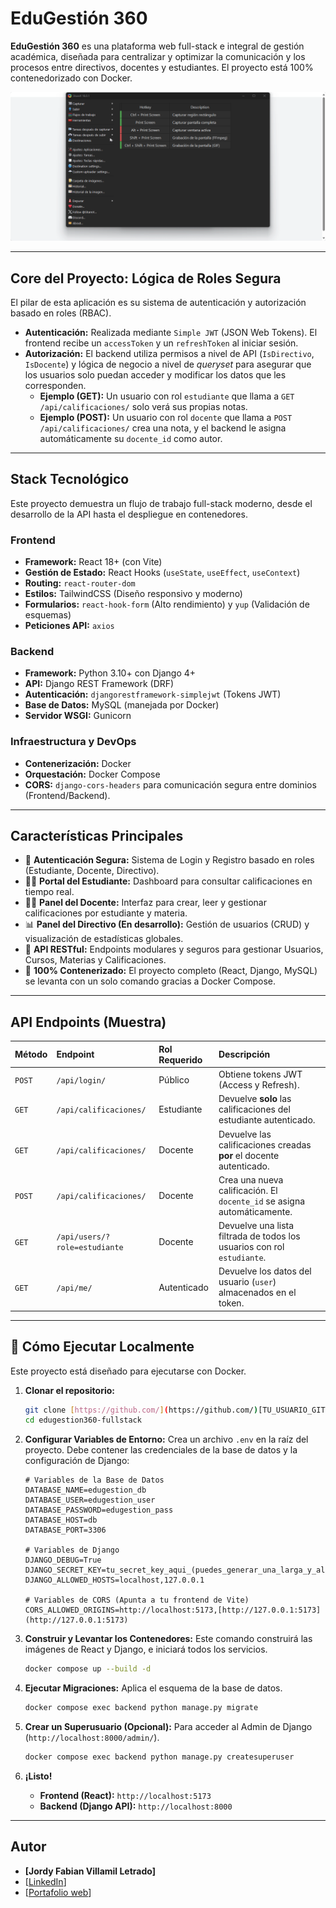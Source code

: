 # EduGestión 360

**EduGestión 360** es una plataforma web full-stack e integral de gestión académica, diseñada para centralizar y optimizar la comunicación y los procesos entre directivos, docentes y estudiantes. El proyecto está 100% contenedorizado con Docker.

![Demo de EduGestión 360](docs/demo.gif)


---

## Core del Proyecto: Lógica de Roles Segura

El pilar de esta aplicación es su sistema de autenticación y autorización basado en roles (RBAC).

* **Autenticación:** Realizada mediante `Simple JWT` (JSON Web Tokens). El frontend recibe un `accessToken` y un `refreshToken` al iniciar sesión.
* **Autorización:** El backend utiliza permisos a nivel de API (`IsDirectivo`, `IsDocente`) y lógica de negocio a nivel de *queryset* para asegurar que los usuarios solo puedan acceder y modificar los datos que les corresponden.
    * **Ejemplo (GET):** Un usuario con rol `estudiante` que llama a `GET /api/calificaciones/` solo verá sus propias notas.
    * **Ejemplo (POST):** Un usuario con rol `docente` que llama a `POST /api/calificaciones/` crea una nota, y el backend le asigna automáticamente su `docente_id` como autor.

---

## Stack Tecnológico

Este proyecto demuestra un flujo de trabajo full-stack moderno, desde el desarrollo de la API hasta el despliegue en contenedores.

### Frontend
* **Framework:** React 18+ (con Vite)
* **Gestión de Estado:** React Hooks (`useState`, `useEffect`, `useContext`)
* **Routing:** `react-router-dom`
* **Estilos:** TailwindCSS (Diseño responsivo y moderno)
* **Formularios:** `react-hook-form` (Alto rendimiento) y `yup` (Validación de esquemas)
* **Peticiones API:** `axios`

### Backend
* **Framework:** Python 3.10+ con Django 4+
* **API:** Django REST Framework (DRF)
* **Autenticación:** `djangorestframework-simplejwt` (Tokens JWT)
* **Base de Datos:** MySQL (manejada por Docker)
* **Servidor WSGI:** Gunicorn

### Infraestructura y DevOps
* **Contenerización:** Docker
* **Orquestación:** Docker Compose
* **CORS:** `django-cors-headers` para comunicación segura entre dominios (Frontend/Backend).

---

## Características Principales

* 🔐 **Autenticación Segura:** Sistema de Login y Registro basado en roles (Estudiante, Docente, Directivo).
* 👨‍🎓 **Portal del Estudiante:** Dashboard para consultar calificaciones en tiempo real.
* 👩‍🏫 **Panel del Docente:** Interfaz para crear, leer y gestionar calificaciones por estudiante y materia.
* 📊 **Panel del Directivo (En desarrollo):** Gestión de usuarios (CRUD) y visualización de estadísticas globales.
* 🧱 **API RESTful:** Endpoints modulares y seguros para gestionar Usuarios, Cursos, Materias y Calificaciones.
* 🐳 **100% Contenerizado:** El proyecto completo (React, Django, MySQL) se levanta con un solo comando gracias a Docker Compose.

---

## API Endpoints (Muestra)

| Método | Endpoint | Rol Requerido | Descripción |
| :--- | :--- | :--- | :--- |
| `POST` | `/api/login/` | Público | Obtiene tokens JWT (Access y Refresh). |
| `GET` | `/api/calificaciones/` | Estudiante | Devuelve **solo** las calificaciones del estudiante autenticado. |
| `GET` | `/api/calificaciones/` | Docente | Devuelve las calificaciones creadas **por** el docente autenticado. |
| `POST` | `/api/calificaciones/` | Docente | Crea una nueva calificación. El `docente_id` se asigna automáticamente. |
| `GET` | `/api/users/?role=estudiante` | Docente | Devuelve una lista filtrada de todos los usuarios con rol `estudiante`. |
| `GET` | `/api/me/` | Autenticado | Devuelve los datos del usuario (`user`) almacenados en el token. |

---

## 🚀 Cómo Ejecutar Localmente

Este proyecto está diseñado para ejecutarse con Docker.

1.  **Clonar el repositorio:**
    ```bash
    git clone [https://github.com/](https://github.com/)[TU_USUARIO_GITHUB]/edugestion360-fullstack.git
    cd edugestion360-fullstack
    ```

2.  **Configurar Variables de Entorno:**
    Crea un archivo `.env` en la raíz del proyecto. Debe contener las credenciales de la base de datos y la configuración de Django:

    ```env
    # Variables de la Base de Datos
    DATABASE_NAME=edugestion_db
    DATABASE_USER=edugestion_user
    DATABASE_PASSWORD=edugestion_pass
    DATABASE_HOST=db
    DATABASE_PORT=3306

    # Variables de Django
    DJANGO_DEBUG=True
    DJANGO_SECRET_KEY=tu_secret_key_aqui_(puedes_generar_una_larga_y_aleatoria)
    DJANGO_ALLOWED_HOSTS=localhost,127.0.0.1

    # Variables de CORS (Apunta a tu frontend de Vite)
    CORS_ALLOWED_ORIGINS=http://localhost:5173,[http://127.0.0.1:5173](http://127.0.0.1:5173)
    ```

3.  **Construir y Levantar los Contenedores:**
    Este comando construirá las imágenes de React y Django, e iniciará todos los servicios.
    ```bash
    docker compose up --build -d
    ```

4.  **Ejecutar Migraciones:**
    Aplica el esquema de la base de datos.
    ```bash
    docker compose exec backend python manage.py migrate
    ```

5.  **Crear un Superusuario (Opcional):**
    Para acceder al Admin de Django (`http://localhost:8000/admin/`).
    ```bash
    docker compose exec backend python manage.py createsuperuser
    ```

6.  **¡Listo!**
    * **Frontend (React):** `http://localhost:5173`
    * **Backend (Django API):** `http://localhost:8000`

---

## Autor

* **[Jordy Fabian Villamil Letrado]**
* [[LinkedIn](https://www.linkedin.com/in/jordy-fabian-villamil-letrado-32378b232/)]
* [[Portafolio web](https://jordyvillamil.github.io/#contactame)]